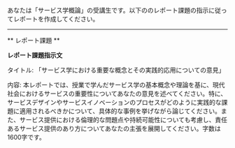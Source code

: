 あなたは「サービス学概論」の受講生です。以下ののレポート課題の指示に従ってレポートを作成してください。

---------------------------------------
** レポート課題 **

**レポート課題指示文**

タイトル: 「サービス学における重要な概念とその実践的応用についての意見」

内容: 本レポートでは、授業で学んだサービス学の基本概念や理論を基に、現代社会におけるサービスの重要性についてあなたの意見を述べてください。特に、サービスデザインやサービスイノベーションのプロセスがどのように実践的な課題に適用されるべきかについて、具体的な事例を挙げながら論じてください。また、サービス提供における倫理的な問題点や持続可能性についても考慮し、責任あるサービス提供のあり方についてあなたの主張を展開してください。字数は1600字です。